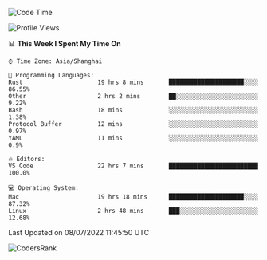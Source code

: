 <!--START_SECTION:waka-->
![Code Time](http://img.shields.io/badge/Code%20Time-1%2C477%20hrs%2022%20mins-blue)

![Profile Views](http://img.shields.io/badge/Profile%20Views-11-blue)

📊 **This Week I Spent My Time On** 

```text
⌚︎ Time Zone: Asia/Shanghai

💬 Programming Languages: 
Rust                     19 hrs 8 mins       █████████████████████░░░░   86.55% 
Other                    2 hrs 2 mins        ██░░░░░░░░░░░░░░░░░░░░░░░   9.22% 
Bash                     18 mins             ░░░░░░░░░░░░░░░░░░░░░░░░░   1.38% 
Protocol Buffer          12 mins             ░░░░░░░░░░░░░░░░░░░░░░░░░   0.97% 
YAML                     11 mins             ░░░░░░░░░░░░░░░░░░░░░░░░░   0.9%

🔥 Editors: 
VS Code                  22 hrs 7 mins       █████████████████████████   100.0%

💻 Operating System: 
Mac                      19 hrs 18 mins      █████████████████████░░░░   87.32% 
Linux                    2 hrs 48 mins       ███░░░░░░░░░░░░░░░░░░░░░░   12.68%

```


 Last Updated on 08/07/2022 11:45:50 UTC
<!--END_SECTION:waka-->

![CodersRank](https://cr-skills-chart-widget.azurewebsites.net/api/api?username=BugenZhao&padding=16&tooltip=true&branding=false&sort-by-score=true&skills=Rust%2C%20Swift%2C%20C%2C%20TypeScript%2C%20Java%2C%20Go%2C%20Dart%2C%20C%2B%2B%2C%20Python%2C%20Assembly%2C%20Shell%2C%20Kotlin)
